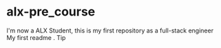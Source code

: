 # alx-pre_course
I'm now a ALX Student, this is my first repository as a full-stack engineer
My first readme . Tip
